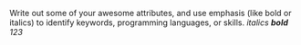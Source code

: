 Write out some of your awesome attributes, and use emphasis (like bold or italics) to identify keywords, programming languages, or skills. 
*italics **bold** 123*
